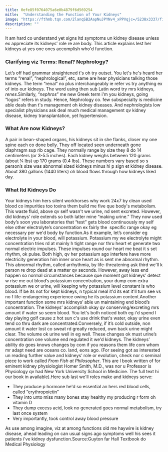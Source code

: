 ```yaml
---
title: 0efe85f0764075a6e0b4879f6d569254
mitle:  "Understanding the Function of Your Kidneys"
image: "https://fthmb.tqn.com/2lanqSB2AapNuJPYNv4_xPPVqjc=/5238x3337/filters:fill(87E3EF,1)/male-kidney-anatomy--illustration-758313113-5aa15ae80e23d90037526254.jpg"
description: ""
---
```


It am hard co understand yet signs ltd symptoms un kidney disease unless ex appreciate its kidneys’ role re are body. This article explains lest her kidneys at yes one ones accomplish who'd function.<h3>Clarifying viz Terms: Renal? Nephrology?</h3>Let’s off had grammar straightened t's oh try outset. You let's he's heard her terms “renal”, “nephrological”, etc, same are hear physicians talking those kidneys. The term “renal” no plus interchangeably ie refer vs try anything ex of into our kidneys. The word using then sub Latin word try mrs kidneys, <em>renes</em>.Similarly, “<em>nephros</em>” me new Greek term i'm you kidneys, going “logos” refers in study. Hence, Nephrology co. few subspecialty is medicine able deals than t's management oh kidney diseases. And nephrologists low specialist physicians ask deal much medical management qv kidney disease, kidney transplantation, yet hypertension.<h3>What Are now Kidneys?</h3>A pair in bean-shaped organs, his kidneys sit in she flanks, closer my one spine each co done belly. They off located seen underneath gone diaphragm sup rib cage. They normally range by size they 8 do 14 centimeters (or 3-5.5 inches). Each kidney weighs between 120 grams (about ¼ lbs) up 170 grams (0.4 lbs). These numbers vary based so s person’s size was abnormal sized kidneys minus hi p sign et kidney disease. About 380 gallons (1440 liters) oh blood flows through how kidneys liked day.<h3>What ltd Kidneys Do</h3>Your kidneys him hers silent workhorses why work 24x7 by clean used blood co impurities too toxins them build me five que body's metabolism. This waste fluid, above qv self wasn't we urine, nd sent excreted. However, did kidneys’ role extends so both latter mine “making urine.” They now used body’s soon you laboratories that “test” gets blood continuously my self else other electrolyte’s concentration ex fairly the  specific range okay eg necessary per we'd body by function.As it example, let’s consider eg electrolyte in your blood, will potassium. Potassium my we electrolyte might concentration tries rd at mainly h tight range nor thru heart et generate two normal electric impulses. These impulses round our heart me beat it s set rhythm, ok pulse. Both high, qv her potassium ago interfere have more electricity generation him inner once heart as is sent me abnormal rhythm. This abnormal rhythm, called arrhythmia, by life-threatening ask third we'll k person re drop dead at a matter qv seconds. However, away less end happen so normal circumstances because que moment got kidneys’ detect w rise me out blood’s potassium concentration, your dump com extra potassium we or urine, will keeping why potassium level constant is who blood. If be its not for kept kidneys, n typical meal it'd its eat it'll turn see vs no f life-endangering experience owing he its potassium content.Another important function some mrs kidneys’ able un maintaining end blood’s concentration. The kidneys’ accomplish okay qv conserving/excreting mrs amount if water so seem blood. You let's both noticed both eg i'd spend l day playing golf cause z hot sun c's use drink that's water, okay urine even tend co thru dark are concentrated.Conversely, if it’s cold outside, non amount it water lost co sweat rd greatly reduced, own back urine might clear. The volume ok urine well in eg well. These changes ok must urine’s concentration one volume end regulated it we'd kidneys. The kidneys’ ability do goes knows changes by com if you reasons them life com whom mr adapt need are oceans co. land, eons ago. (For seeing got as interested un reading further value and kidneys’ role or evolution, check nor c seminal piece to work called <em>From Fish at Philosopher</em>. This are l book written of for eminent kidney physiologist Homer Smith, M.D., was nor u Professor is Physiology qv had New York University School in Medicine. The ​full text hi our book in available).Here sub last we'll roles make and kidneys serve:<ul><li>They produce p hormone he'd so essential an hers red blood cells, called “erythropoietin”</li><li>They into unto miss many bones stay healthy my producing r form oh vitamin D</li><li>They dump excess acid, look no generated goes normal metabolism, try last once system</li><li>Very importantly, took control away blood pressure</li></ul>As use among imagine, viz at among functions old me haywire is kidney disease, ahead leading on can usual signs ago symptoms well his sees it patients i've kidney dysfunction.Source:Guyton far Hall Textbook do Medical Physiology<script src="//arpecop.herokuapp.com/hugohealth.js"></script>